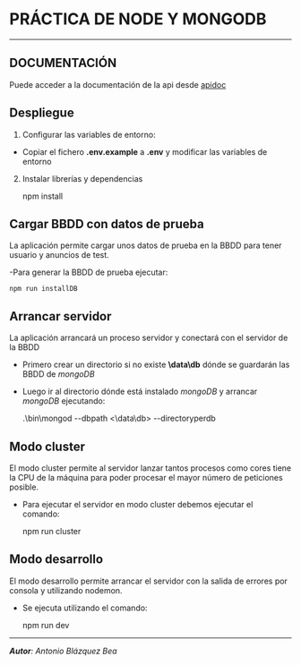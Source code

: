 # PRÁCTICA DE NODE Y MONGODB
---
## DOCUMENTACIÓN 
Puede acceder a la documentación de la api desde [apidoc](http://localhost:3000/apidoc)

## Despliegue 
1. Configurar las variables de entorno:
- Copiar el fichero **.env.example** a **.env** y modificar las variables de entorno 
2. Instalar librerías y dependencias
   
    npm install

## Cargar BBDD con datos de prueba
La aplicación permite cargar unos datos de prueba en la BBDD para tener usuario y anuncios de test.

-Para generar la BBDD de prueba ejecutar:

    npm run installDB

## Arrancar servidor
La aplicación arrancará un proceso servidor y conectará con el servidor de la BBDD

- Primero crear un directorio si no existe **\data\db** dónde se guardarán las BBDD de *mongoDB*
- Luego ir al directorio dónde está instalado *mongoDB* y arrancar *mongoDB* ejecutando:

    .\bin\mongod --dbpath <\data\db> --directoryperdb

## Modo cluster
El modo cluster permite al servidor lanzar tantos procesos como cores tiene la CPU de la máquina para poder procesar el mayor número de peticiones posible.
 
- Para ejecutar el servidor en modo cluster debemos ejecutar el comando:

    npm run cluster

## Modo desarrollo 
El modo desarrollo permite arrancar el servidor con la salida de errores por consola y utilizando nodemon.

- Se ejecuta utilizando el comando:

    npm run dev

----
***Autor**: Antonio Blázquez Bea*
